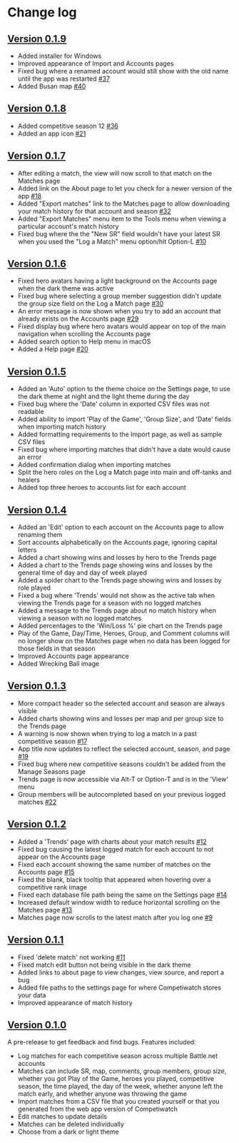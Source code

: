 # Change log

## [Version 0.1.9](https://github.com/cheshire137/competiwatch-desktop/releases/tag/0.1.9)

- Added installer for Windows
- Improved appearance of Import and Accounts pages
- Fixed bug where a renamed account would still show with the old name until the app was restarted [#37](https://github.com/cheshire137/competiwatch-desktop/issues/37)
- Added Busan map [#40](https://github.com/cheshire137/competiwatch-desktop/issues/40)

## [Version 0.1.8](https://github.com/cheshire137/competiwatch-desktop/releases/tag/0.1.8)

- Added competitive season 12 [#36](https://github.com/cheshire137/competiwatch-desktop/issues/36)
- Added an app icon [#21](https://github.com/cheshire137/competiwatch-desktop/issues/21)

## [Version 0.1.7](https://github.com/cheshire137/competiwatch-desktop/releases/tag/0.1.7)

- After editing a match, the view will now scroll to that match on the Matches page
- Added link on the About page to let you check for a newer version of the app [#18](https://github.com/cheshire137/competiwatch-desktop/issues/18)
- Added "Export matches" link to the Matches page to allow downloading your match history for that account and season [#32](https://github.com/cheshire137/competiwatch-desktop/issues/32)
- Added "Export Matches" menu item to the Tools menu when viewing a particular account's match history
- Fixed bug where the the "New SR" field wouldn't have your latest SR when you used the "Log a Match" menu option/hit Option-L [#10](https://github.com/cheshire137/competiwatch-desktop/issues/10)

## [Version 0.1.6](https://github.com/cheshire137/competiwatch-desktop/releases/tag/0.1.6)

- Fixed hero avatars having a light background on the Accounts page when the dark theme was active
- Fixed bug where selecting a group member suggestion didn't update the group size field on the Log a Match page [#30](https://github.com/cheshire137/competiwatch-desktop/issues/30)
- An error message is now shown when you try to add an account that already exists on the Accounts page [#29](https://github.com/cheshire137/competiwatch-desktop/issues/29)
- Fixed display bug where hero avatars would appear on top of the main navigation when scrolling the Accounts page
- Added search option to Help menu in macOS
- Added a Help page [#20](https://github.com/cheshire137/competiwatch-desktop/issues/20)

## [Version 0.1.5](https://github.com/cheshire137/competiwatch-desktop/releases/tag/0.1.5)

- Added an 'Auto' option to the theme choice on the Settings page, to use the dark theme at night and the light theme during the day
- Fixed bug where the 'Date' column in exported CSV files was not readable
- Added ability to import 'Play of the Game', 'Group Size', and 'Date' fields when importing match history
- Added formatting requirements to the Import page, as well as sample CSV files
- Fixed bug where importing matches that didn't have a date would cause an error
- Added confirmation dialog when importing matches
- Split the hero roles on the Log a Match page into main and off-tanks and healers
- Added top three heroes to accounts list for each account

## [Version 0.1.4](https://github.com/cheshire137/competiwatch-desktop/releases/tag/0.1.4)

- Added an 'Edit' option to each account on the Accounts page to allow renaming them
- Sort accounts alphabetically on the Accounts page, ignoring capital letters
- Added a chart showing wins and losses by hero to the Trends page
- Added a chart to the Trends page showing wins and losses by the general time of day and day of week played
- Added a spider chart to the Trends page showing wins and losses by role played
- Fixed a bug where 'Trends' would not show as the active tab when viewing the Trends page for a season with no logged matches
- Added a message to the Trends page about no match history when viewing a season with no logged matches
- Added percentages to the 'Win/Loss %' pie chart on the Trends page
- Play of the Game, Day/Time, Heroes, Group, and Comment columns will no longer show on the Matches page when no data has been logged for those fields in that season
- Improved Accounts page appearance
- Added Wrecking Ball image

## [Version 0.1.3](https://github.com/cheshire137/competiwatch-desktop/releases/tag/0.1.3)

- More compact header so the selected account and season are always visible
- Added charts showing wins and losses per map and per group size to the Trends page
- A warning is now shown when trying to log a match in a past competitive season [#17](https://github.com/cheshire137/competiwatch-desktop/issues/17)
- App title now updates to reflect the selected account, season, and page [#19](https://github.com/cheshire137/competiwatch-desktop/issues/19)
- Fixed bug where new competitive seasons couldn't be added from the Manage Seasons page
- Trends page is now accessible via Alt-T or Option-T and is in the 'View' menu
- Group members will be autocompleted based on your previous logged matches [#22](https://github.com/cheshire137/competiwatch-desktop/issues/22)

## [Version 0.1.2](https://github.com/cheshire137/competiwatch-desktop/releases/tag/0.1.2)

- Added a 'Trends' page with charts about your match results [#12](https://github.com/cheshire137/competiwatch-desktop/issues/12)
- Fixed bug causing the latest logged match for each account to not appear on the Accounts page
- Fixed each account showing the same number of matches on the Accounts page [#15](https://github.com/cheshire137/competiwatch-desktop/issues/15)
- Fixed the blank, black tooltip that appeared when hovering over a competitive rank image
- Fixed each database file path being the same on the Settings page [#14](https://github.com/cheshire137/competiwatch-desktop/issues/14)
- Increased default window width to reduce horizontal scrolling on the Matches page [#13](https://github.com/cheshire137/competiwatch-desktop/issues/13)
- Matches page now scrolls to the latest match after you log one [#9](https://github.com/cheshire137/competiwatch-desktop/issues/9)

## [Version 0.1.1](https://github.com/cheshire137/competiwatch-desktop/releases/tag/0.1.1)

- Fixed 'delete match' not working [#11](https://github.com/cheshire137/competiwatch-desktop/issues/11)
- Fixed match edit button not being visible in the dark theme
- Added links to about page to view changes, view source, and report a bug
- Added file paths to the settings page for where Competiwatch stores your data
- Improved appearance of match history

## [Version 0.1.0](https://github.com/cheshire137/competiwatch-desktop/releases/tag/0.1.0)

A pre-release to get feedback and find bugs. Features included:

- Log matches for each competitive season across multiple Battle.net accounts
- Matches can include SR, map, comments, group members, group size, whether you got Play of the Game, heroes you played, competitive season, the time played, the day of the week, whether anyone left the match early, and whether anyone was throwing the game
- Import matches from a CSV file that you created yourself or that you generated from the web app version of Competiwatch
- Edit matches to update details
- Matches can be deleted individually
- Choose from a dark or light theme

